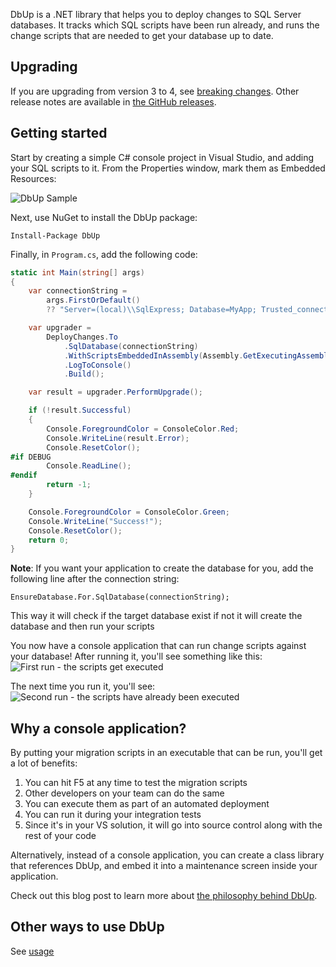 DbUp is a .NET library that helps you to deploy changes to SQL Server databases. It tracks which SQL scripts have been run already, and runs the change scripts that are needed to get your database up to date.

## Upgrading
If you are upgrading from version 3 to 4, see [breaking changes](./breaking-changes.md). Other release notes are available in [the GitHub releases](https://github.com/DbUp/DbUp/releases). 

## Getting started
Start by creating a simple C# console project in Visual Studio, and adding your SQL scripts to it. From the Properties window, mark them as Embedded Resources:

![DbUp Sample](./images/add-scripts.png)

Next, use NuGet to install the DbUp package:

```
Install-Package DbUp
```

Finally, in `Program.cs`, add the following code:

``` csharp
static int Main(string[] args)
{
    var connectionString =
        args.FirstOrDefault()
        ?? "Server=(local)\\SqlExpress; Database=MyApp; Trusted_connection=true";

    var upgrader =
        DeployChanges.To
            .SqlDatabase(connectionString)
            .WithScriptsEmbeddedInAssembly(Assembly.GetExecutingAssembly())
            .LogToConsole()
            .Build();

    var result = upgrader.PerformUpgrade();

    if (!result.Successful)
    {
        Console.ForegroundColor = ConsoleColor.Red;
        Console.WriteLine(result.Error);
        Console.ResetColor();
#if DEBUG
        Console.ReadLine();
#endif                
        return -1;
    }

    Console.ForegroundColor = ConsoleColor.Green;
    Console.WriteLine("Success!");
    Console.ResetColor();
    return 0;
}
```
**Note**: If you want your application to create the database for you, add the following line after the connection string:

```
EnsureDatabase.For.SqlDatabase(connectionString);
```

This way it will check if the target database exist if not it will create the database and then run your scripts  


You now have a console application that can run change scripts against your database! After running it, you'll see something like this:
![First run - the scripts get executed](./images/first-run.png)

The next time you run it, you'll see:
![Second run - the scripts have already been executed](./images/second-run.png)

## Why a console application?
By putting your migration scripts in an executable that can be run, you'll get a lot of benefits:

1.  You can hit F5 at any time to test the migration scripts
2.  Other developers on your team can do the same
3.  You can execute them as part of an automated deployment
4.  You can run it during your integration tests
5.  Since it's in your VS solution, it will go into source control along with the rest of your code

Alternatively, instead of a console application, you can create a class library that references DbUp, and embed it into a maintenance screen inside your application.

Check out this blog post to learn more about [the philosophy behind DbUp](./philosophy-behind-dbup.md).

## Other ways to use DbUp
See [usage](./usage.md)
